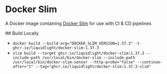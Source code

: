 # Docker Slim

A Docker image containing [Docker Slim](https://github.com/slimtoolkit/slim) for use with CI & CD pipelines

## Build Locally

- `docker build --build-arg="DOCKER_SLIM_VERSION=1.37.3" -t ghcr.io/liquidlight/docker-slim:1.37.3`
- `slim build --target ghcr.io/liquidlight/docker-slim:1.37.3 --include-path /usr/local/bin/docker-slim --include-path /usr/local/bin/docker-slim-sensor --http-probe="false" --continue-after="1" --tag="ghcr.io/liquidlight/docker-slim:1.37.3-slim"`